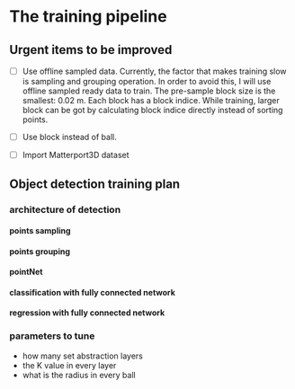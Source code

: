 # The training pipeline

## Urgent items to be improved
- [ ] Use offline sampled data. Currently, the factor that makes training slow is sampling and grouping operation. In order to avoid this, I will use offline sampled ready data to train. The pre-sample block size is the smallest: 0.02 m. Each block has a block indice. While training, larger block can be got by calculating block indice directly instead of sorting points.
- [ ] Use block instead of ball.
- [ ] Import Matterport3D dataset



## Object detection training plan

### architecture of detection
#### points sampling
#### points grouping
#### pointNet
#### classification with fully connected network
#### regression with fully connected network


### parameters to tune
* how many set abstraction layers
* the K value in every layer
* what is the radius in every ball
